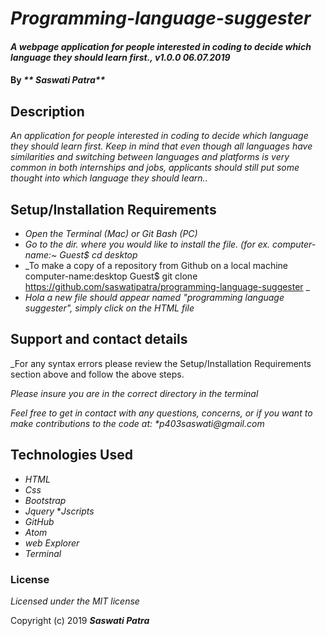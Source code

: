 # _Programming-language-suggester_

#### _A webpage application for people interested in coding to decide which language they should learn first., v1.0.0 06.07.2019_

#### By _** Saswati Patra**_

## Description

_An application for people interested in coding to decide which language they should learn first. Keep in mind that even though all languages have similarities and switching between languages and platforms is very common in both internships and jobs, applicants should still put some thought into which language they should learn.._

## Setup/Installation Requirements

* _Open the Terminal (Mac) or Git Bash (PC)_
* _Go to the dir. where you would like to install the file. (for ex. computer-name:~ Guest$ cd desktop_
* _To make a copy of a repository from Github on a local machine computer-name:desktop Guest$ git clone https://github.com/saswatipatra/programming-language-suggester _
* _Hola a new file should appear named "programming language suggester", simply click on the HTML file_

## Support and contact details

_For any syntax errors please review the Setup/Installation Requirements section above and follow the above steps.

_Please insure you are in the correct directory in the terminal_

_Feel free to get in contact with any questions, concerns, or if you want to make contributions to the code at: *p403saswati@gmail.com_

## Technologies Used

* _HTML_
* _Css_
* _Bootstrap_
* _Jquery_
*_Jscripts_
* _GitHub_
* _Atom_
* _web Explorer_
* _Terminal_

### License

*Licensed under the MIT license*

Copyright (c) 2019 **_Saswati Patra_**
